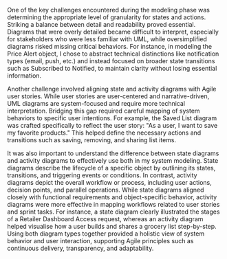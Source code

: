 One of the key challenges encountered during the modeling phase was determining the appropriate level of granularity for states 
and actions. Striking a balance between detail and readability proved essential. Diagrams that were overly detailed became 
difficult to interpret, especially for stakeholders who were less familiar with UML, while oversimplified diagrams risked 
missing critical behaviors. For instance, in modeling the Price Alert object, I chose to abstract technical distinctions 
like notification types (email, push, etc.) and instead focused on broader state transitions such as Subscribed to Notified, 
to maintain clarity without losing essential information.

Another challenge involved aligning state and activity diagrams with Agile user stories. While user stories are user-centered 
and narrative-driven, UML diagrams are system-focused and require more technical interpretation. Bridging this gap required 
careful mapping of system behaviors to specific user intentions. For example, the Saved List diagram was crafted specifically 
to reflect the user story: "As a user, I want to save my favorite products." This helped define the necessary actions and 
transitions such as saving, removing, and sharing list items.

It was also important to understand the difference between state diagrams and activity diagrams to effectively use both in my 
system modeling. State diagrams describe the lifecycle of a specific object by outlining its states, transitions, and triggering 
events or conditions. In contrast, activity diagrams depict the overall workflow or process, including user actions, decision 
points, and parallel operations. While state diagrams aligned closely with functional requirements and object-specific behavior, 
activity diagrams were more effective in mapping workflows related to user stories and sprint tasks. For instance, a state diagram 
clearly illustrated the stages of a Retailer Dashboard Access request, whereas an activity diagram helped visualise how a user 
builds and shares a grocery list step-by-step. Using both diagram types together provided a holistic view of system behavior 
and user interaction, supporting Agile principles such as continuous delivery, transparency, and adaptability.